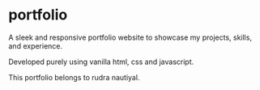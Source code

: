 # portfolio

A sleek and responsive portfolio website to showcase my projects, skills, and experience.

Developed purely using vanilla html, css and javascript.

This portfolio belongs to rudra nautiyal.

